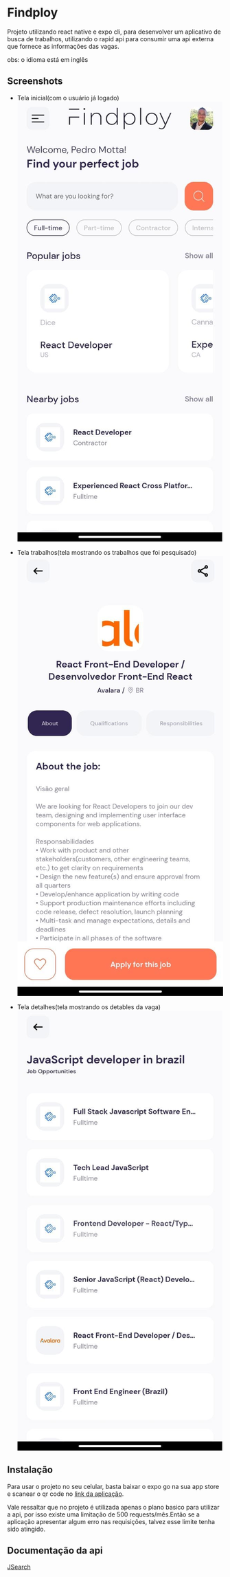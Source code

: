 
# Findploy

Projeto utilizando react native e expo cli,  para desenvolver um aplicativo de busca de trabalhos, utilizando o rapid api para consumir uma api externa que fornece as informações das vagas.

obs: o idioma está em inglês
## Screenshots

 - Tela inicial(com o usuário já logado)
![App Screenshot](/assets/screenshots/1.jpeg)

 - Tela trabalhos(tela mostrando os trabalhos que foi pesquisado)
![App Screenshot](/assets/screenshots/2.jpeg)

 - Tela detalhes(tela mostrando os detables da vaga)
![App Screenshot](/assets/screenshots/3.jpeg)



## Instalação

Para usar o projeto no seu celular, basta baixar o expo go na sua app store e scanear o qr code no [link da aplicação]().

Vale ressaltar que no projeto é utilizada apenas o plano basico para utilizar a api, por isso existe uma limitação de 500 requests/mês.Então se a aplicação apresentar algum erro nas requisições, talvez esse limite tenha sido atingido.
## Documentação da api

[JSearch](https://rapidapi.com/letscrape-6bRBa3QguO5/api/jsearch)

